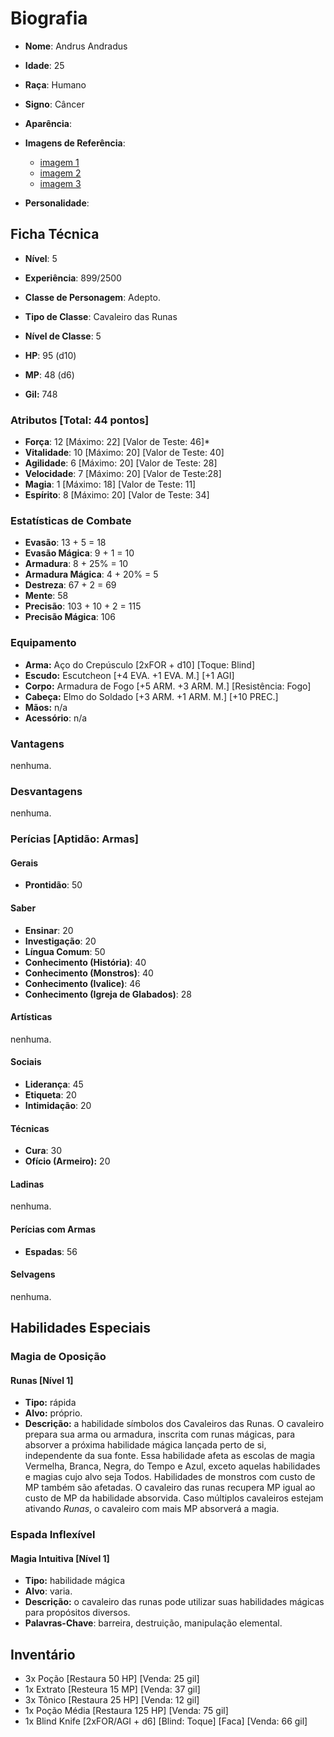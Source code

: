 # Biografia

* **Nome**: Andrus Andradus
* **Idade**: 25
* **Raça**: Humano
* **Signo**: Câncer

* **Aparência**:

* **Imagens de Referência**:
  * [imagem 1](<http://darksouls3.wiki.fextralife.com/file/Dark-Souls-3/fallen_knight_set_small.jpg>)
  * [imagem 2](<https://cdnb3.artstation.com/p/assets/images/images/002/405/987/large/mohammed-al-dabi-fallen-knight.jpg?1461335818>)
  * [imagem 3](<https://66.media.tumblr.com/8c0c9b8dc7b974d1c8dfaa2b6c0f6b25/tumblr_o67eblFXq11r0skuso1_500.jpg>)

* **Personalidade**:

## Ficha Técnica

* **Nível**: 5
* **Experiência**: 899/2500
* **Classe de Personagem**: Adepto.
* **Tipo de Classe**: Cavaleiro das Runas
* **Nível de Classe**: 5

* **HP**: 95 (d10)
* **MP**: 48 (d6)

* **Gil:** 748

### Atributos [Total: 44 pontos]

* **Força**: 12 [Máximo: 22] [Valor de Teste: 46]*
* **Vitalidade**: 10 [Máximo: 20] [Valor de Teste: 40]
* **Agilidade**: 6 [Máximo: 20] [Valor de Teste: 28]
* **Velocidade**: 7 [Máximo: 20] [Valor de Teste:28]
* **Magia**: 1 [Máximo: 18] [Valor de Teste: 11]
* **Espírito**: 8 [Máximo: 20] [Valor de Teste: 34]

### Estatísticas de Combate

* **Evasão**: 13 + 5 = 18
* **Evasão Mágica**: 9 + 1 = 10
* **Armadura**: 8 + 25% = 10
* **Armadura Mágica**: 4 + 20% = 5
* **Destreza**: 67 + 2 = 69
* **Mente**: 58
* **Precisão**: 103 + 10 + 2 = 115
* **Precisão Mágica**: 106

### Equipamento

* **Arma:** Aço do Crepúsculo [2xFOR + d10] [Toque: Blind]
* **Escudo:** Escutcheon [+4 EVA. +1 EVA. M.] [+1 AGI]
* **Corpo:** Armadura de Fogo [+5 ARM. +3 ARM. M.] [Resistência: Fogo]
* **Cabeça:** Elmo do Soldado [+3 ARM. +1 ARM. M.] [+10 PREC.]
* **Mãos:** n/a
* **Acessório**: n/a

### Vantagens

nenhuma.

### Desvantagens

nenhuma.

### Perícias [Aptidão: Armas]

#### Gerais

* **Prontidão**: 50

#### Saber

* **Ensinar**: 20
* **Investigação**: 20
* **Língua Comum**: 50
* **Conhecimento (História)**: 40
* **Conhecimento (Monstros)**: 40
* **Conhecimento (Ivalice)**: 46
* **Conhecimento (Igreja de Glabados)**: 28

#### Artísticas

nenhuma.

#### Sociais

* **Liderança**: 45
* **Etiqueta**: 20
* **Intimidação**: 20

#### Técnicas

* **Cura**: 30
* **Ofício (Armeiro):** 20

#### Ladinas

nenhuma.

#### Perícias com Armas

* **Espadas**: 56

#### Selvagens

nenhuma.

## Habilidades Especiais

### Magia de Oposição

#### Runas [Nível 1]

* **Tipo:** rápida
* **Alvo:** próprio.
* **Descrição:** a habilidade símbolos dos Cavaleiros das Runas. O cavaleiro prepara sua arma ou armadura, inscrita com runas mágicas, para absorver a próxima habilidade mágica lançada perto de si, independente da sua fonte. Essa habilidade afeta as escolas de magia Vermelha, Branca, Negra, do Tempo e Azul, exceto aquelas habilidades e magias cujo alvo seja Todos. Habilidades de monstros com custo de MP também são afetadas. O cavaleiro das runas recupera MP igual ao custo de MP da habilidade absorvida. Caso múltiplos cavaleiros estejam ativando *Runas*, o cavaleiro com mais MP absorverá a magia.

### Espada Inflexível

#### Magia Intuitiva [Nível 1]

* **Tipo:** habilidade mágica
* **Alvo**: varia.
* **Descrição:** o cavaleiro das runas pode utilizar suas habilidades mágicas para propósitos diversos.
* **Palavras-Chave**: barreira, destruição, manipulação elemental.

## Inventário

* 3x Poção [Restaura 50 HP] [Venda: 25 gil]
* 1x Extrato [Resteura 15 MP] [Venda: 37 gil]
* 3x Tônico [Restaura 25 HP] [Venda: 12 gil]
* 1x Poção Média [Restaura 125 HP] [Venda: 75 gil]
* 1x Blind Knife [2xFOR/AGI + d6] [Blind: Toque] [Faca] [Venda: 66 gil]